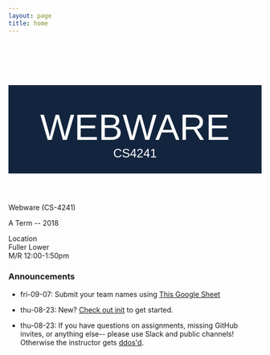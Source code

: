 ```yaml
---
layout: page
title: home
---
```


<style>
  @import url('https://fonts.googleapis.com/css?family=Josefin+Sans:100|Text+Me+One');

  h2.class-header {
    background-color: rgba(19, 37, 62, 1);
    color: white;

    font: 4.5rem/1em 'Text Me One', sans-serif;
    text-transform: uppercase;
    text-align: center;

    padding: 1.5rem;
    padding-top: 3rem;
    position: relative;
    z-index: -1;
  }

  .class-header .small {
    display: block;
    font: lighter 1.5rem/1.3em 'Josefin Sans', sans-serif;
  }

  .class-header:before, .class-header:after {
    content: '';
    display: block;
    position: absolute;
    background: url('img/wires.svg') -15px -11px/cover no-repeat padding-box;
    top: 0;
    height: 100%;
    width: 250px;
    z-index: -2;
  }

  .class-header:before {
    left: 0;
  }

  .class-header:after {
    right: 0;
    transform: rotateY(180deg);
    background-position-y: 39px;
  }
</style>

<h2 class="class-header">
    Webware
    <span class="small">cs4241</span>
</h2>

Webware (CS-4241)

A Term -- 2018

Location<br>
Fuller Lower<br>
M/R 12:00-1:50pm

### Announcements

- fri-09-07: Submit your team names using [This Google Sheet](https://docs.google.com/spreadsheets/d/1fXnPHFWVngKY-hvucU80kqk4PfYpFATIaCM1idDWSu0/edit?usp=sharing)

- thu-08-23: New? [Check out init](/init/) to get started.

- thu-08-23: If you have questions on assignments, missing GitHub invites, or anything else-- please use Slack and public channels! Otherwise the instructor gets [ddos'd](https://en.wikipedia.org/wiki/Denial-of-service_attack).
